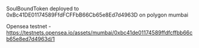 SoulBoundToken deployed to  0xBc41DE01174589FfdFCFFbB66Cb65e8Ed7d4963D on polygon mumbai

Opensea testnet - https://testnets.opensea.io/assets/mumbai/0xbc41de01174589ffdfcffbb66cb65e8ed7d4963d/1